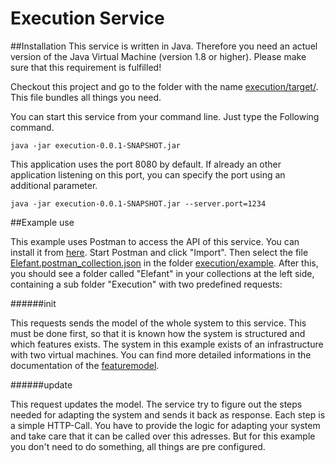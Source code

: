 # Execution Service

##Installation
This service is written in Java. Therefore you need an actuel version of the Java Virtual Machine (version 1.8 or higher). Please make sure that this requirement is fulfilled!

Checkout this project and go to the folder with the name [execution/target/](https://github.com/Ciro14/Elefant/tree/master/execution/target). This file bundles all things you need.

You can start this service from your command line. Just type the Following command.

    java -jar execution-0.0.1-SNAPSHOT.jar

This application uses the port 8080 by default. If already an other application listening on this port, you can specify the port using an additional parameter.

    java -jar execution-0.0.1-SNAPSHOT.jar --server.port=1234

##Example use

This example uses Postman to access the API of this service. You can install it from [here](https://www.getpostman.com/). Start Postman and click "Import". Then select the file [Elefant.postman_collection.json](https://github.com/Ciro14/Elefant/tree/master/execution/example) in the folder [execution/example](https://github.com/Ciro14/Elefant/tree/master/execution/example). After this, you should see a folder called "Elefant" in your collections at the left side, containing a sub folder "Execution" with two predefined requests:

######init

This requests sends the model of the whole system to this service. This must be done first, so that it is known how the system is structured and which features exists. The system in this example exists of an infrastructure with two virtual machines. You can find more detailed informations in the documentation of the [featuremodel](https://github.com/Ciro14/Elefant/tree/master/featuremodel).

######update

This request updates the model. The service try to figure out the steps needed for adapting the system and sends it back as response. Each step is a simple HTTP-Call. You have to provide the logic for adapting your system and take care that it can be called over this adresses. But for this example you don't need to do something, all things are pre configured.
